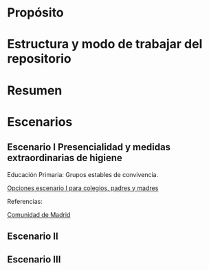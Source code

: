 # Propósito

# Estructura y modo de trabajar del repositorio

# Resumen

# Escenarios

## Escenario I Presencialidad y medidas extraordinarias de higiene

Educación Primaria: Grupos estables de convivencia.

[Opciones escenario I para colegios, padres y madres](/escenario1.md)

Referencias:

[Comunidad de Madrid](/normativaoficial/comunidadMadrid/index.md)

## Escenario II

## Escenario III

